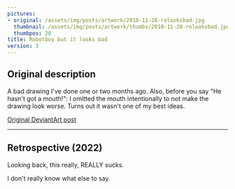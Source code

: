 ```yaml
---
pictures:
- original: /assets/img/posts/artwork/2018-11-28-rolooksbad.jpg
  thumbnail: /assets/img/posts/artwork/thumbs/2018-11-28-rolooksbad.jpg
  thumbpos: 20
title: Robotboy but it looks bad
version: 3
---
```

## Original description
A bad drawing I've done one or two months ago. Also, before you say "He hasn't got a mouth!": I omitted the mouth intentionally to not make the drawing look worse. Turns out it wasn't one of my best ideas.

[Original DeviantArt post](https://www.deviantart.com/phantomdoom741/art/Robotboy-but-it-looks-bad-778203622)

---

## Retrospective (2022)
Looking back, this really, REALLY sucks.

I don't really know what else to say.
